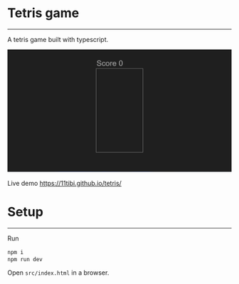 # Tetris game 

---

A tetris game built with typescript.

<img src="img/tetris.gif" alt="Tetris game gif" title="tetris">

Live demo https://11tibi.github.io/tetris/

# Setup

---

Run

```
npm i
npm run dev
```

Open ```src/index.html``` in a browser.
